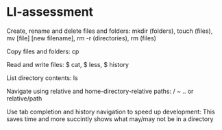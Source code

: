 # LI-assessment
Create, rename and delete files and folders: 
mkdir (folders), touch (files), mv [file] [new filename], rm -r (directories), rm (files)

Copy files and folders: 
cp

Read and write files: 
$ cat, $ less, $ history

List directory contents:
ls

Navigate using relative and home-directory-relative paths:
/ ~ .. or relative/path

Use tab completion and history navigation to speed up development:
This saves time and more succintly shows what may/may not be in a directory
